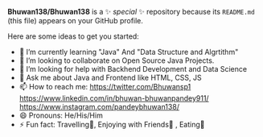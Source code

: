 
**Bhuwan138/Bhuwan138** is a ✨ _special_ ✨ repository because its `README.md` (this file) appears on your GitHub profile.

Here are some ideas to get you started:

- 🌱 I’m currently learning "Java" And "Data Structure and Algrtithm"
- 👯 I’m looking to collaborate on Open Source Java Projects.
- 🤔 I’m looking for help with Backhend Development and Data Science
- 💬 Ask me about Java and Frontend like HTML, CSS, JS
- 📫 How to reach me:  https://twitter.com/Bhuwansp1 https://www.linkedin.com/in/bhuwan-bhuwanpandey911/  https://www.instagram.com/pandeybhuwan138/
- 😄 Pronouns: He/His/Him
- ⚡ Fun fact: Travelling🧳, Enjoying with Friends🧒 , Eating🍴

